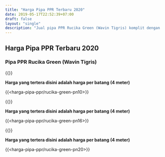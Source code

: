 ```yaml
---
title: "Harga Pipa PPR Terbaru 2020"
date: 2019-05-17T22:52:39+07:00
draft: false
layout: "single"
description: "Jual pipa PPR Rucika Green (Wavin Tigris) komplit dengan sambungan knee, tee, sock, reducer dan lain-lain."
---
```


## Harga Pipa PPR Terbaru 2020
### Pipa PPR Rucika Green (Wavin Tigris)

{{<kontak-button>}}

**Harga yang tertera disini adalah harga per batang (4 meter)**
  
{{<harga-pipa-ppr/rucika-green-pn10>}}

{{<kontak-button>}}

**Harga yang tertera disini adalah harga per batang (4 meter)**
  
{{<harga-pipa-ppr/rucika-green-pn16>}}

{{<kontak-button>}}

**Harga yang tertera disini adalah harga per batang (4 meter)**
  
{{<harga-pipa-ppr/rucika-green-pn20>}}